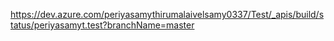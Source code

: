 
https://dev.azure.com/periyasamythirumalaivelsamy0337/Test/_apis/build/status/periyasamyt.test?branchName=master
